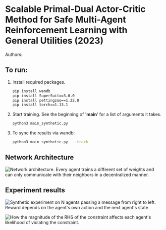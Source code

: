 # Scalable Primal-Dual Actor-Critic Method for Safe Multi-Agent Reinforcement Learning with General Utilities (2023)
Authors:

## To run:

1. Install required packages.
   ```bash
   pip install wandb
   pip install SuperSuit==3.6.0
   pip install pettingzoo==1.22.0
   pip install torch==1.13.1
   ```

2. Start training. See the beginning of '__main__' for a list of arguments it takes.
  
   ```bash
   python3 main_synthetic.py
   ```
3. To sync the results via wandb:
        
   ```bash
   python3 main_synthetic.py  --track
   ```

## Network Architecture
![Network architecture. Every agent trains a different set of weights and can only communicate
with their neighbors in a decentralized manner.](./readme_images/alg_flow.png)

## Experiment results
![Synthetic experiment on N agents passing a message from right to left. Reward depends on the agent's own action
and the next agent's state.](./readme_images/synthetic.png)

![How the magnitude of the RHS of the constraint affects each agent's likelihood of violating the
constraint.](./readme_images/constraint_rhs_value_constraint.png)
